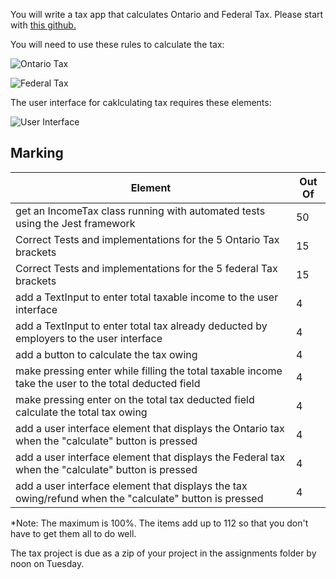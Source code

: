 You will write a tax app that calculates Ontario and Federal Tax. Please start with <a href="https://github.com/rhildred/PROG8110FinalStartingPlace" target="_blank">this github.</a>

You will need to use these rules to calculate the tax:

![Ontario Tax](https://rhildred.github.io/PROG8110FinalStartingPlace/READMEImages/OntarioTaxReturn.png "Ontario Tax")

![Federal Tax](https://rhildred.github.io/PROG8110FinalStartingPlace/READMEImages/Schedule1.png "Federal Tax")

The user interface for caklculating tax requires these elements:

![User Interface](https://rhildred.github.io/PROG8110FinalStartingPlace/READMEImages/taxprogram.jpg "User Interface")

Marking
-----

|Element|Out Of|
|---|---|
|get an IncomeTax class running with automated tests using the Jest framework| 50|
|Correct Tests and implementations for the 5 Ontario Tax brackets| 15 |
|Correct Tests and implementations for the 5 federal Tax brackets| 15 |
|add a TextInput to enter total taxable income to the user interface|4|
|add a TextInput to enter total tax already deducted by employers to the user interface|4|
|add a button to calculate the tax owing|4|
|make pressing enter while filling the total taxable income take the user to the total deducted field|4|
|make pressing enter on the total tax deducted field calculate the total tax owing|4|
|add a user interface element that displays the Ontario tax when the "calculate" button is pressed|4|
|add a user interface element that displays the Federal tax when the "calculate" button is pressed|4|
|add a user interface element that displays the tax owing/refund when the "calculate" button is pressed|4|

*Note: The maximum is 100%. The items add up to 112 so that you don't have to get them all to do well.

The tax project is due as a zip of your project in the assignments folder by noon on Tuesday.
